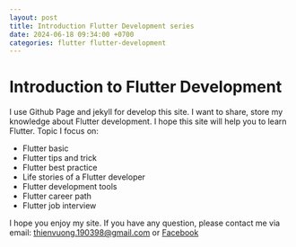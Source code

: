 ```yaml
---
layout: post
title: Introduction Flutter Development series
date: 2024-06-18 09:34:00 +0700
categories: flutter flutter-development
---
```


# Introduction to Flutter Development
I use Github Page and jekyll for develop this site. I want to share, store my knowledge about Flutter development. I hope this site will help you to learn Flutter.
Topic I focus on:
- Flutter basic
- Flutter tips and trick
- Flutter best practice
- Life stories of a Flutter developer
- Flutter development tools
- Flutter career path
- Flutter job interview

I hope you enjoy my site. If you have any question, please contact me via email: [thienvuong.190398@gmail.com](mailto:thienvuong.190398@gmail.com) or [Facebook](https://www.facebook.com/nickf2k)
